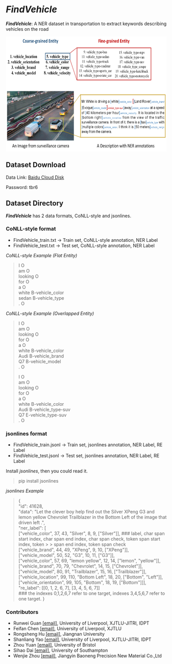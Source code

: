 # ***FindVehicle***
***FindVehicle***: A NER dataset in transportation to extract keywords describing vehicles on the road

<img src="https://github.com/GuanRunwei/FindVehicle/blob/main/images/ner_types.png" width = "700" height = "360" alt="Entity Types of FindVehicle" align=center />

## Dataset Download
Data Link: [Baidu Cloud Disk](https://pan.baidu.com/s/1NIuDeeIba-eKU5WtIY44nQ)

Password: tbr6

## Dataset Directory
***FindVehicle*** has 2 data formats, CoNLL-style and jsonlines. 
### CoNLL-style format
  - FindVehicle_train.txt -> Train set, CoNLL-style annotation, NER Label
  - FindVehicle_test.txt -> Test set, CoNLL-style annotation, NER Label

*CoNLL-style Example (Flat Entity)*
> I O  <br>
> am O <br>
> looking O  <br>
> for O  <br>
> a O  <br>
> white B-vehicle_color  <br>
> sedan B-vehicle_type  <br>
> . O  <br>

*CoNLL-style Example (Overlapped Entity)*
> I O  <br>
> am O  <br>
> looking O  <br>
> for O  <br>
> a O  <br>
> white B-vehicle_color  <br>
> Audi B-vehicle_brand  <br>
> Q7 B-vehicle_model  <br>
> . O  <br>
> 
>
> I O  <br>
> am O  <br>
> looking O  <br>
> for O  <br>
> a O  <br>
> white B-vehicle_color  <br>
> Audi B-vehicle_type-suv  <br>
> Q7 E-vehicle_type-suv  <br>
> . O  <br>


### jsonlines format
  - FindVehicle_train.jsonl -> Train set, jsonlines annotation, NER Label, RE Label
  - FindVehicle_test.jsonl -> Test set, jsonlines annotation, NER Label, RE Label
 
Install *jsonlines*, then you could read it.
 > pip install jsonlines

*jsonlines Example*

> { <br>
>     "id": 41628,  <br>
>     "data": "Let the clever boy help find out the Silver XPeng G3 and lemon yellow Chevrolet Trailblazer in the Bottom Left of the image that driven left .",   <br>
>     "ner_label": [  <br>
>     ["vehicle_color", 37, 43, "Silver", 8, 9, ["Silver"]],  ### label, char span start index, char span end index, char span check, token span start index, token > > span end index, token span check <br>
>     ["vehicle_brand", 44, 49, "XPeng", 9, 10, ["XPeng"]],   <br>
>     ["vehicle_model", 50, 52, "G3", 10, 11, ["G3"]],   <br>
>     ["vehicle_color", 57, 69, "lemon yellow", 12, 14, ["lemon", "yellow"]],   <br>
>     ["vehicle_brand", 70, 79, "Chevrolet", 14, 15, ["Chevrolet"]],   <br>
>     ["vehicle_model", 80, 91, "Trailblazer", 15, 16, ["Trailblazer"]],   <br>
>     ["vehicle_location", 99, 110, "Bottom Left", 18, 20, ["Bottom", "Left"]],   <br>
>     ["vehicle_orientation", 99, 105, "Bottom", 18, 19, ["Bottom"]]],   <br>
>     "re_label": [[0, 1, 2, 6, 7], [3, 4, 5, 6, 7]]  <br> ### the indexes 0,1,2,6,7 refer to one target, indexes 3,4,5,6,7 refer to one target.
> }

### Contributors
* Runwei Guan [[email]](runwei.guan@liverpool.ac.uk), University of Liverpool, XJTLU-JITRI, IDPT
* Feifan Chen [[email]](sgfchen5@liverpool.ac.uk), University of Liverpool, XJTLU
* Rongsheng Hu [[email]](1033170432@stu.jiangnan.edu.cn), Jiangnan University
* Shanliang Yao [[email]](shanliang.yao@liverpool.ac.uk), University of Liverpool, XJTLU-JITRI, IDPT
* Zhou Yuan [[email]](peter.yuan70@gmail.com), University of Bristol
* Sihao Dai [[email]](daisihao0812@hotmail.com), University of Southampton
* Wenjie Zhou [[email]](Zhou-wenjie-jay@hotmail.com), Jiangyin Baoneng Precision New Material Co.,Ltd

